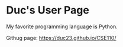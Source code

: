 # Duc's User Page

My favorite programming language is Python. 

Githug page: https://duc23.github.io/CSE110/